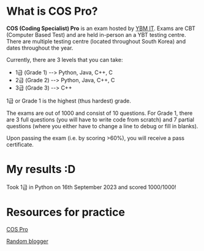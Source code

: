 # What is COS Pro?
**COS (Coding Specialist) Pro** is an exam hosted by [YBM IT](https://www.ybmit.com/). Exams are CBT (Computer Based Test) and are held in-person an a YBT testing centre. There are multiple testing centre (located throughout South Korea) and dates throughout the year.

Currently, there are 3 levels that you can take:
- 1급 (Grade 1) --> Python, Java, C++, C
- 2급 (Grade 2) --> Python, Java, C++, C
- 3급 (Grade 3) --> C++

1급 or Grade 1 is the highest (thus hardest) grade.

The exams are out of 1000 and consist of 10 questions. For Grade 1, there are 3 full questions (you will have to write code from scratch) and 7 partial questions (where you either have to change a line to debug or fill in blanks).

Upon passing the exam (i.e. by scoring >60%), you will receive a pass certificate.

# My results :D
Took 1급 in Python on 16th September 2023 and scored 1000/1000!

# Resources for practice
[COS Pro](https://www.ybmit.com/cos_pro/cos_pro_r_test.jsp)

[Random blogger](https://jmcunst.tistory.com/228)